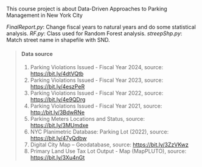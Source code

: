 This course project is about Data-Driven Approaches to Parking Management in New York City

*FinalReport.py*: Change fiscal years to natural years and do some statistical analysis.
*RF.py*: Class used for Random Forest analysis.
*streepShp.py*: Match street name in shapefile with SND.

>#### Data source
>1.	Parking Violations Issued - Fiscal Year 2024, source: https://bit.ly/4dtVQtb
>2.	Parking Violations Issued - Fiscal Year 2023, source: https://bit.ly/4eszPeR
>3.	Parking Violations Issued - Fiscal Year 2022, source: https://bit.ly/4e9QDrg
>4.	Parking Violations Issued - Fiscal Year 2021, source: http://bit.ly/3BdwRNe
>5.	Parking Meters Locations and Status, source: https://bit.ly/3MUmdxe
>6.	NYC Planimetric Database: Parking Lot (2022), source: https://bit.ly/47yQdbw
>7.	Digital City Map – Geodatabase, source: https://bit.ly/3ZzVKwz
>8.	Primary Land Use Tax Lot Output - Map (MapPLUTO), source: https://bit.ly/3Xu4nGt